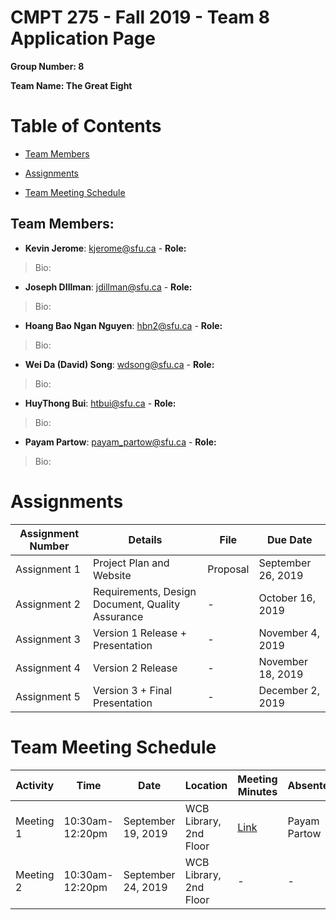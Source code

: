 # CMPT 275 - Fall 2019 - Team 8 Application Page

**Group Number: 8**

**Team Name: The Great Eight**

# Table of Contents  

* [Team Members](https://kevbot.github.io/cmpt275_fa2019_team8/#team-members)

* [Assignments](https://kevbot.github.io/cmpt275_fa2019_team8/#assignments)

* [Team Meeting Schedule](https://kevbot.github.io/cmpt275_fa2019_team8/#team-meeting-schedule)



## Team Members:

* __Kevin Jerome__: kjerome@sfu.ca - __Role:__

> Bio:

* __Joseph DIllman__: jdillman@sfu.ca - __Role:__

> Bio:

* __Hoang Bao Ngan Nguyen__: hbn2@sfu.ca - __Role:__

> Bio:

* __Wei Da (David) Song__: wdsong@sfu.ca - __Role:__

> Bio:

* __HuyThong Bui__: htbui@sfu.ca - __Role:__

> Bio:

* __Payam Partow__: payam_partow@sfu.ca - __Role:__

> Bio:

# Assignments

Assignment Number | Details | File | Due Date |
------------ | ------------- | -------------  | -------------  |
Assignment 1 | Project Plan and Website | Proposal| September 26, 2019 |
Assignment 2 | Requirements, Design Document, Quality Assurance | - | October 16, 2019 |
Assignment 3 | Version 1 Release + Presentation | - | November 4, 2019 |
Assignment 4 | Version 2 Release | - | November 18, 2019 |
Assignment 5 | Version 3 + Final Presentation | - | December 2, 2019 |

# Team Meeting Schedule

Activity | Time | Date | Location | Meeting Minutes | Absentees |
------------ | ------------- |  ------------- |------------- | ------------- | -------------  |
Meeting 1 | 10:30am-12:20pm | September 19, 2019 | WCB Library, 2nd Floor | [Link](https://drive.google.com/open?id=1yLuGmf8TSlW3ARCmibaVEn1uomV0mLQ9)| Payam Partow |
Meeting 2 | 10:30am-12:20pm | September 24, 2019 | WCB Library, 2nd Floor | - | - |


 
